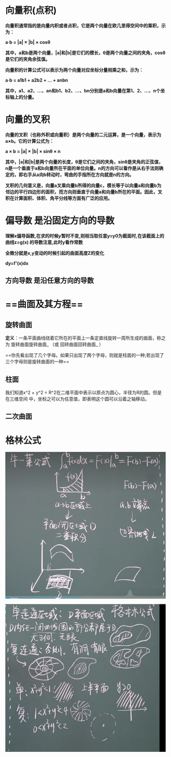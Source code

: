 

# 向量积(点积)

**向量积通常指的是向量内积或者点积，它是两个向量在欧几里得空间中的乘积，示为：**

**a·b = |a| × |b| × cosθ**

**其中，a和b是两个向量，|a|和|b|是它们的模长，θ是两个向量之间的夹角，cosθ是它们的夹角余弦值。**

**向量积的计算公式可以表示为两个向量对应坐标分量相乘之和，示为：**

**a·b = a1b1 + a2b2 + ... + anbn**

**其中，a1、a2、...、an和b1、b2、...、bn分别是a和b向量在第1、2、...、n个坐标轴上的分量。**

# 向量的叉积

**向量的叉积（也称外积或向量积）是两个向量的二元运算，是一个向量，表示为a×b。它的计算公式为：**

**a × b = |a| × |b| × sinθ × n**

**其中，|a|和|b|是两个向量的长度，θ是它们之间的夹角，sinθ是夹角的正弦值，n是一个垂直于a和b向量所在平面的单位向量。n的方向可以看作是从右手法则确定的，即右手从a向b转动时，弯曲的手指所在方向就是n的方向。**

**叉积的几何意义是，向量a叉乘向量b所得的向量c，模长等于以向量a和向量b为邻边的平行四边形的面积，而方向则垂直于向量a和向量b所在的平面。因此，叉积在计算面积、体积、角平分线等方面有广泛的应用。**

# 偏导数 是沿固定方向的导数

**理解x偏导函数,在求的时候y暂时不变,则相当取任意y=y0为截面时,在该截面上的曲线z=g(x) 的导数注意,此时y看作常数**

**全微分就是x,y变动的时候引起的曲面高度Z的变化**

**dy=f'(x)dx**

## 方向导数 是沿任意方向的导数



# ==曲面及其方程==

##  旋转曲面

**定义**：一条平面曲线绕着它所在的平面上一条定直线旋转一周所生成的曲面，称之为 旋转曲面旋转曲面_ （或 回转曲面回转曲面_ ）

==你先看出现了几个字母。如果只出现了两个字母，则就是柱面的一种;若出现了三个字母则是旋转曲面的一种==

## 柱面

我们知道x^2 +  y^2 = R^2在二维平面中表示以原点为圆心，半径为R的圆。但是在三维空间
中，坐标之可以为任意值，即表明这个圆可以沿着之轴移动。

## 二次曲面

# 格林公式

![image-20230606081942974](./Typora-image/image-20230606081942974.png)

![image-20230606081957751](./Typora-image/image-20230606081957751.png)
